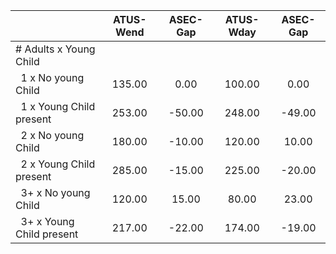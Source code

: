 
|                      |    ATUS-Wend |     ASEC-Gap |    ATUS-Wday |     ASEC-Gap |
| -------------------- | :----------: | :----------: | :----------: | :----------: |
| # Adults x Young Child |              |              |              |              |
| &nbsp;&nbsp;1 x No young Child |       135.00 |         0.00 |       100.00 |         0.00 |
| &nbsp;&nbsp;1 x Young Child present |       253.00 |       -50.00 |       248.00 |       -49.00 |
| &nbsp;&nbsp;2 x No young Child |       180.00 |       -10.00 |       120.00 |        10.00 |
| &nbsp;&nbsp;2 x Young Child present |       285.00 |       -15.00 |       225.00 |       -20.00 |
| &nbsp;&nbsp;3+ x No young Child |       120.00 |        15.00 |        80.00 |        23.00 |
| &nbsp;&nbsp;3+ x Young Child present |       217.00 |       -22.00 |       174.00 |       -19.00 |

